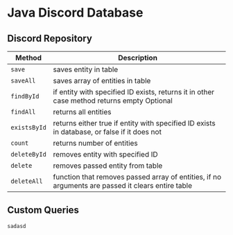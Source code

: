 # Java Discord Database




## Discord Repository

| Method       | Description                                                                                       |
|--------------|---------------------------------------------------------------------------------------------------|
| `save`       | saves entity in table                                                                             |
| `saveAll`    | saves array of entities in table                                                                  |
| `findById`   | if entity with specified ID exists, returns it in other case method returns empty Optional        |
| `findAll`    | returns all entities                                                                              |
| `existsById` | returns either true if entity with specified ID exists in database, or false if it does not       |
| `count`      | returns number of entities                                                                        |
| `deleteById` | removes entity with specified ID                                                                  |
| `delete `    | removes passed entity from table                                                                  |
| `deleteAll`  | function that removes passed array of entities, if no arguments are passed it clears entire table |


## Custom Queries

```
sadasd
```